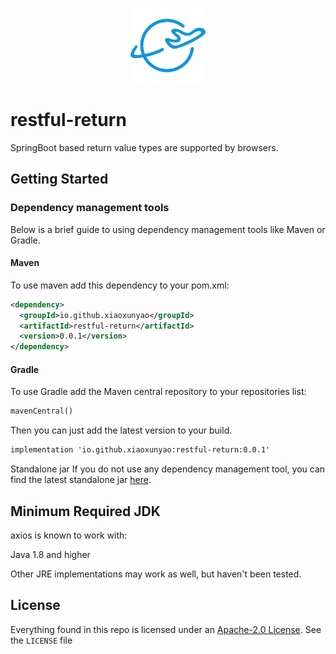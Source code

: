<p align="center"><a href="/"><img width="120" src="/logo/logo.svg" alt="axios logo"></a></p>

# restful-return

SpringBoot based return value types are supported by browsers.

## Getting Started

### Dependency management tools

Below is a brief guide to using dependency management tools like Maven or Gradle.

#### Maven

To use maven add this dependency to your pom.xml:

```xml
<dependency>
  <groupId>io.github.xiaoxunyao</groupId>
  <artifactId>restful-return</artifactId>
  <version>0.0.1</version>
</dependency>
```

#### Gradle

To use Gradle add the Maven central repository to your repositories list:

```xml
mavenCentral()
```

Then you can just add the latest version to your build.

```xml
implementation 'io.github.xiaoxunyao:restful-return:0.0.1'
```

Standalone jar
If you do not use any dependency management tool, you can find the latest standalone jar [here](https://github.com/xiaoxunyao/restful-return/releases/latest).

## Minimum Required JDK

axios is known to work with:

Java 1.8 and higher

Other JRE implementations may work as well, but haven't been tested.

## License

Everything found in this repo is licensed under an [Apache-2.0 License](https://github.com/xiaoxunyao/restful-return/blob/master/LICENSE). See the `LICENSE` file 
